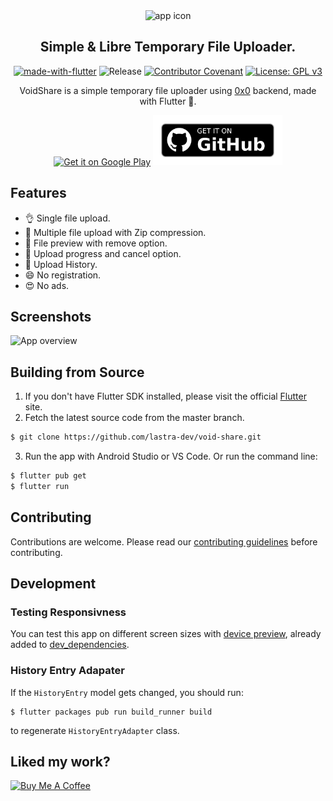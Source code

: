 <div align="center">
<img src="https://i.imgur.com/HRUd6lq.png" alt="app icon" height="120">  

## **Simple & Libre Temporary File Uploader.**

[![made-with-flutter](https://img.shields.io/badge/Made%20with-Flutter-1f425f.svg)](https://flutter.dev/)
![Release](https://img.shields.io/github/v/release/lastra-dev/void-share)
[![Contributor Covenant](https://img.shields.io/badge/Contributor%20Covenant-2.1-4baaaa.svg)](CODE_OF_CONDUCT.md)
[![License: GPL v3](https://img.shields.io/badge/License-GPLv3-blue.svg)](https://www.gnu.org/licenses/gpl-3.0)

VoidShare is a simple temporary file uploader using [0x0](https://voidshare.xyz) backend, made with Flutter 💙.

[<img alt='Get it on Google Play'
      src='https://play.google.com/intl/en/badges/static/images/badges/en_badge_web_generic.png'
      height="80"/>](https://play.google.com/store/apps/details?id=com.lastradev.voidshare&pcampaignid=pcampaignidMKT-Other-global-all-co-prtnr-py-PartBadge-Mar2515-1')
[<img src="https://raw.githubusercontent.com/deckerst/common/main/assets/get-it-on-github.png"
      alt="Download from GitHub"
      height="80"/>
  </a>](https://github.com/lastra-dev/void-share/releases)
</div>

## Features

*   👌 Single file upload.
*   🚀 Multiple file upload with Zip compression.
*   🔭 File preview with remove option.
*   💯 Upload progress and cancel option.
*   🍯 Upload History.
*   😄 No registration.
*   😍 No ads.

## Screenshots

<img src="https://i.imgur.com/bjqiWWT.png" alt="App overview" height="400">

## Building from Source

1.  If you don't have Flutter SDK installed, please visit the official [Flutter](https://flutter.dev/) site.
2.  Fetch the latest source code from the master branch.

```bash
$ git clone https://github.com/lastra-dev/void-share.git
```

3.  Run the app with Android Studio or VS Code. Or run the command line:

```bash
$ flutter pub get
$ flutter run
```

## Contributing

Contributions are welcome. Please read our [contributing guidelines](CONTRIBUTING.md) before contributing.

## Development

### Testing Responsivness

You can test this app on different screen sizes with [device preview](https://pub.dev/packages/device_preview),
already added to [dev\_dependencies](pubspec.yaml#L36).

### History Entry Adapater

If the `HistoryEntry` model gets changed, you should run:

    $ flutter packages pub run build_runner build

to regenerate `HistoryEntryAdapter` class.

## Liked my work?

<a href="https://www.buymeacoffee.com/lastradev" target="_blank"><img src="https://cdn.buymeacoffee.com/buttons/v2/default-yellow.png" alt="Buy Me A Coffee" style="height: 60px !important;width: 217px !important;" ></a>

